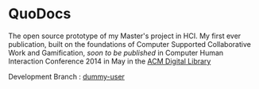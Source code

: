 QuoDocs
=======

The open source prototype of my Master's project in HCI. My first ever publication, built on the foundations of 
Computer Supported Collaborative Work and Gamification, *soon to be published* in Computer Human Interaction Conference 2014 in May in the [ACM Digital Library](http://dx.doi.org/10.1145/2559206.2581263)

Development Branch : [dummy-user](https://github.com/ryansukale/QuoDocs/tree/dummy-user)
